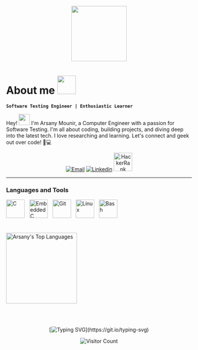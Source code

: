 <p align="center">    
         <img  src="https://s13.gifyu.com/images/SC4Y5.gif"width=150/>
</p>

# About me  <img src="https://raw.githubusercontent.com/TheDudeThatCode/TheDudeThatCode/master/Assets/Developer.gif" width=50 />
**`Software Testing Engineer | Enthusiastic Learner`**

Hey! <img src="https://raw.githubusercontent.com/nixin72/nixin72/master/wave.gif" width=30 /> I'm Arsany Mounir, a Computer Engineer with a passion for Software Testing. I'm all about coding, building projects, and diving deep into the latest tech. 
I love researching and learning. Let's connect and geek out over code! 🚀💻

<p align="center">
  <a href="mailto:Arsanyashrafmounir@gmail.com">
    <img title="Email" src="https://img.icons8.com/fluent/48/000000/gmail.png"/></a>
  <a href="https://www.linkedin.com/in/arsany-mounir/">
    <img title="Linkedin" src="https://img.icons8.com/color/48/000000/linkedin.png"/></a> 
  <a href="https://www.hackerrank.com/profile/Arsany">
    <img alt="HackerRank" src="https://cdn.worldvectorlogo.com/logos/hackerrank.svg" width="50" /></a>
</p>


---



###  Languages and Tools

<img align="left" alt="C" width="50px" style="padding-right:10px;" src="https://cdn.jsdelivr.net/gh/devicons/devicon@latest/icons/c/c-original.svg"/>
<img align="left" alt="EmbeddedC" width="50px" style="padding-right:10px;" src="https://cdn.jsdelivr.net/gh/devicons/devicon@latest/icons/embeddedc/embeddedc-original-wordmark.svg" />
<img align="left" alt="Git" width="50px" style="padding-right:10px;" src="https://cdn.jsdelivr.net/gh/devicons/devicon/icons/git/git-original.svg" />
<img align="left" alt="Linux" width="50px" style="padding-right:10px;" src="https://cdn.jsdelivr.net/gh/devicons/devicon/icons/linux/linux-original.svg" />
<img align="left" alt="Bash" width="50px" style="padding-right:10px;" src="https://cdn.jsdelivr.net/gh/devicons/devicon/icons/bash/bash-original.svg" />

<br />

#


<br></br>
  <a href="https://github.com/anuraghazra/github-readme-stats"><img alt="Arsany's Top Languages" src="https://denvercoder1-github-readme-stats.vercel.app/api/top-langs/?username=ArsanyMounir&langs_count=8&layout=compact&theme=react&hide_border=true&bg_color=1F222E&title_color=F85D7F&icon_color=F8D866&hide=Jupyter%20Notebook,Roff" height="192px"/></a>
  <br/>

<br></br>
<div align="center">

[![Typing SVG](https://readme-typing-svg.demolab.com?font=Fira+Code&size=16&pause=1000&random=false&width=435&lines=Thanks+for+visiting+my+Github%2C+See+you+soon.)](https://git.io/typing-svg)

![Visitor Count](https://profile-counter.glitch.me/ArsanyMounir/count.svg)
